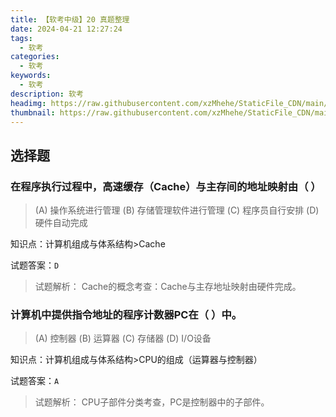 ```yaml
---
title: 【软考中级】20 真题整理
date: 2024-04-21 12:27:24
tags:
  - 软考
categories:
  - 软考
keywords:
  - 软考
description: 软考
headimg: https://raw.githubusercontent.com/xzMhehe/StaticFile_CDN/main/static/img/gf/20240421123537.png
thumbnail: https://raw.githubusercontent.com/xzMhehe/StaticFile_CDN/main/static/img/gf/20240421123537.png
---
```


## 选择题
### 在程序执行过程中，高速缓存（Cache）与主存间的地址映射由（  ）
>(A) 操作系统进行管理
(B) 存储管理软件进行管理
\(C\) 程序员自行安排
(D) 硬件自动完成

知识点：计算机组成与体系结构>Cache

试题答案：`D`

>试题解析：
Cache的概念考查：Cache与主存地址映射由硬件完成。

### 计算机中提供指令地址的程序计数器PC在（  ）中。
>(A) 控制器
(B) 运算器
\(C\) 存储器
(D) I/O设备

知识点：计算机组成与体系结构>CPU的组成（运算器与控制器）

试题答案：`A`

>试题解析：
CPU子部件分类考查，PC是控制器中的子部件。
















